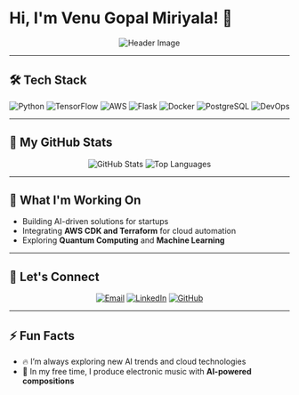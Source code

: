 # Hi, I'm Venu Gopal Miriyala! 👋

<div align="center">
  <img src="https://github.com/venu-369/venu-369/blob/main/assets/header.png" alt="Header Image" />
</div>

---

## 🛠️ Tech Stack

<div align="center">
  <img src="https://img.shields.io/badge/Python-3776AB?style=for-the-badge&logo=python&logoColor=white" alt="Python" />
  <img src="https://img.shields.io/badge/TensorFlow-FF6F00?style=for-the-badge&logo=tensorflow&logoColor=white" alt="TensorFlow" />
  <img src="https://img.shields.io/badge/AWS-232F3E?style=for-the-badge&logo=amazon-aws&logoColor=white" alt="AWS" />
  <img src="https://img.shields.io/badge/Flask-000000?style=for-the-badge&logo=flask&logoColor=white" alt="Flask" />
  <img src="https://img.shields.io/badge/Docker-2496ED?style=for-the-badge&logo=docker&logoColor=white" alt="Docker" />
  <img src="https://img.shields.io/badge/PostgreSQL-336791?style=for-the-badge&logo=postgresql&logoColor=white" alt="PostgreSQL" />
  <img src="https://img.shields.io/badge/DevOps-CB4335?style=for-the-badge&logo=jenkins&logoColor=white" alt="DevOps" />
</div>

---

## 🌟 My GitHub Stats

<div align="center">
  <img src="https://github-readme-stats.vercel.app/api?username=venu-369&show_icons=true&theme=radical" alt="GitHub Stats" />
  <img src="https://github-readme-stats.vercel.app/api/top-langs/?username=venu-369&layout=compact&theme=radical" alt="Top Languages" />
</div>

---

## 💼 What I'm Working On

- Building AI-driven solutions for startups
- Integrating **AWS CDK and Terraform** for cloud automation
- Exploring **Quantum Computing** and **Machine Learning**

---

## 💬 Let's Connect

<div align="center">
  <a href="mailto:mrvenug6@gmail.com"><img src="https://img.shields.io/badge/Email-Me-red?style=for-the-badge&logo=gmail&logoColor=white" alt="Email" /></a>
  <a href="https://linkedin.com/in/venugopalmiriyala"><img src="https://img.shields.io/badge/LinkedIn-0A66C2?style=for-the-badge&logo=linkedin&logoColor=white" alt="LinkedIn" /></a>
  <a href="https://github.com/venu-369"><img src="https://img.shields.io/badge/GitHub-181717?style=for-the-badge&logo=github&logoColor=white" alt="GitHub" /></a>
</div>

---

## ⚡ Fun Facts

- 🔥 I’m always exploring new AI trends and cloud technologies
- 🎵 In my free time, I produce electronic music with **AI-powered compositions**
